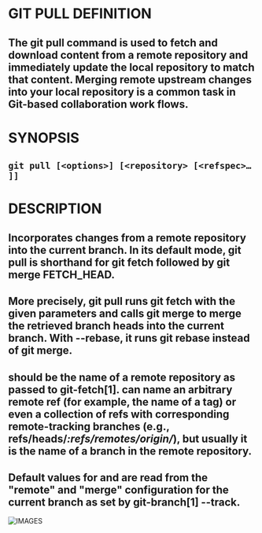 # GIT PULL DEFINITION 

## The git pull command is used to fetch and download content from a remote repository and immediately update the local repository to match that content. Merging remote upstream changes into your local repository is a common task in Git-based collaboration work flows.

# SYNOPSIS

## `git pull [<options>] [<repository> [<refspec>…​]]`

# DESCRIPTION

## Incorporates changes from a remote repository into the current branch. In its default mode, git pull is shorthand for git fetch followed by git merge FETCH_HEAD.

## More precisely, git pull runs git fetch with the given parameters and calls git merge to merge the retrieved branch heads into the current branch. With --rebase, it runs git rebase instead of git merge.

## <repository> should be the name of a remote repository as passed to git-fetch[1]. <refspec> can name an arbitrary remote ref (for example, the name of a tag) or even a collection of refs with corresponding remote-tracking branches (e.g., refs/heads/*:refs/remotes/origin/*), but usually it is the name of a branch in the remote repository.

## Default values for <repository> and <branch> are read from the "remote" and "merge" configuration for the current branch as set by git-branch[1] --track.

![IMAGES](https://www.jquery-az.com/wp-content/uploads/2018/07/10.0_3-Git-pull-remote.png)


